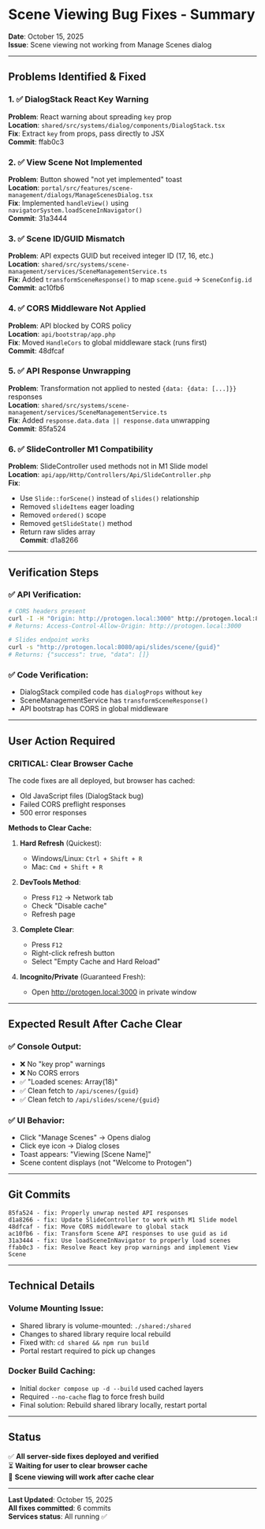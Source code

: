 # Scene Viewing Bug Fixes - Summary

**Date**: October 15, 2025  
**Issue**: Scene viewing not working from Manage Scenes dialog

---

## Problems Identified & Fixed

### 1. ✅ DialogStack React Key Warning
**Problem**: React warning about spreading `key` prop  
**Location**: `shared/src/systems/dialog/components/DialogStack.tsx`  
**Fix**: Extract `key` from props, pass directly to JSX  
**Commit**: ffab0c3

### 2. ✅ View Scene Not Implemented  
**Problem**: Button showed "not yet implemented" toast  
**Location**: `portal/src/features/scene-management/dialogs/ManageScenesDialog.tsx`  
**Fix**: Implemented `handleView()` using `navigatorSystem.loadSceneInNavigator()`  
**Commit**: 31a3444

### 3. ✅ Scene ID/GUID Mismatch
**Problem**: API expects GUID but received integer ID (17, 16, etc.)  
**Location**: `shared/src/systems/scene-management/services/SceneManagementService.ts`  
**Fix**: Added `transformSceneResponse()` to map `scene.guid` →  `SceneConfig.id`  
**Commit**: ac10fb6

### 4. ✅ CORS Middleware Not Applied
**Problem**: API blocked by CORS policy  
**Location**: `api/bootstrap/app.php`  
**Fix**: Moved `HandleCors` to global middleware stack (runs first)  
**Commit**: 48dfcaf

### 5. ✅ API Response Unwrapping
**Problem**: Transformation not applied to nested `{data: {data: [...]}}` responses  
**Location**: `shared/src/systems/scene-management/services/SceneManagementService.ts`  
**Fix**: Added `response.data.data || response.data` unwrapping  
**Commit**: 85fa524

### 6. ✅ SlideController M1 Compatibility  
**Problem**: SlideController used methods not in M1 Slide model  
**Location**: `api/app/Http/Controllers/Api/SlideController.php`  
**Fix**: 
- Use `Slide::forScene()` instead of `slides()` relationship
- Removed `slideItems` eager loading
- Removed `ordered()` scope
- Removed `getSlideState()` method
- Return raw slides array  
**Commit**: d1a8266

---

## Verification Steps

### ✅ API Verification:
```bash
# CORS headers present
curl -I -H "Origin: http://protogen.local:3000" http://protogen.local:8080/api/scenes
# Returns: Access-Control-Allow-Origin: http://protogen.local:3000

# Slides endpoint works
curl -s "http://protogen.local:8080/api/slides/scene/{guid}"
# Returns: {"success": true, "data": []}
```

### ✅ Code Verification:
- DialogStack compiled code has `dialogProps` without `key`
- SceneManagementService has `transformSceneResponse()`
- API bootstrap has CORS in global middleware

---

## User Action Required

### **CRITICAL: Clear Browser Cache**

The code fixes are all deployed, but browser has cached:
- Old JavaScript files (DialogStack bug)
- Failed CORS preflight responses
- 500 error responses

**Methods to Clear Cache:**

1. **Hard Refresh** (Quickest):
   - Windows/Linux: `Ctrl + Shift + R`
   - Mac: `Cmd + Shift + R`

2. **DevTools Method**:
   - Press `F12` → Network tab
   - Check "Disable cache"
   - Refresh page

3. **Complete Clear**:
   - Press `F12`
   - Right-click refresh button
   - Select "Empty Cache and Hard Reload"

4. **Incognito/Private** (Guaranteed Fresh):
   - Open http://protogen.local:3000 in private window

---

## Expected Result After Cache Clear

### ✅ **Console Output:**
- ❌ No "key prop" warnings  
- ❌ No CORS errors
- ✅ "Loaded scenes: Array(18)"  
- ✅ Clean fetch to `/api/scenes/{guid}`
- ✅ Clean fetch to `/api/slides/scene/{guid}`

### ✅ **UI Behavior:**
- Click "Manage Scenes" → Opens dialog
- Click eye icon → Dialog closes
- Toast appears: "Viewing [Scene Name]"
- Scene content displays (not "Welcome to Protogen")

---

## Git Commits

```
85fa524 - fix: Properly unwrap nested API responses
d1a8266 - fix: Update SlideController to work with M1 Slide model  
48dfcaf - fix: Move CORS middleware to global stack
ac10fb6 - fix: Transform Scene API responses to use guid as id
31a3444 - fix: Use loadSceneInNavigator to properly load scenes
ffab0c3 - fix: Resolve React key prop warnings and implement View Scene
```

---

## Technical Details

### Volume Mounting Issue:
- Shared library is volume-mounted: `./shared:/shared`
- Changes to shared library require local rebuild
- Fixed with: `cd shared && npm run build`
- Portal restart required to pick up changes

### Docker Build Caching:
- Initial `docker compose up -d --build` used cached layers
- Required `--no-cache` flag to force fresh build
- Final solution: Rebuild shared library locally, restart portal

---

## Status

✅ **All server-side fixes deployed and verified**  
⏳ **Waiting for user to clear browser cache**  
🎯 **Scene viewing will work after cache clear**

---

**Last Updated**: October 15, 2025  
**All fixes committed**: 6 commits  
**Services status**: All running ✅

